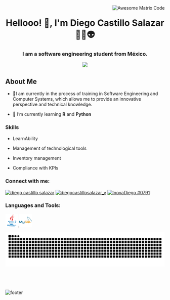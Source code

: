 <img src = 'https://github.com/MarikIshtar007/MarikIshtar007/blob/master/images/matrix.gif' alt = 'Awesome Matrix Code' align='right'/>
<h1 align="center">Hellooo! 👋, I'm Diego Castillo Salazar 🧑‍💻👽</h1>

<h3 align="center">I am a software engineering student from México.</h3>



<!Codigo para alinear gif o imagenes>
<p align="center">
  <img width="500" src="https://github.com/user-attachments/assets/1ba590f0-bf81-40e2-b7a4-78aeb98c6cad" 
</p>
  
## About Me


* 👾I am currently in the process of training in Software Engineering and Computer Systems, which allows me to provide an innovative perspective and technical knowledge.

* 🌱 I’m currently learning **R** and **Python**


<h3>Skills</h3> 

* LearnAbility 

* Management of technological tools

* Inventory management
 
* Compliance with KPIs

<h3 align="left">Connect with me:</h3>
<p align="left">
<a href="www.linkedin.com/in/diego-castillo-salazar-b919972aa" target="blank"><img align="center" src="https://raw.githubusercontent.com/rahuldkjain/github-profile-readme-generator/master/src/images/icons/Social/linked-in-alt.svg" alt="diego castillo salazar" height="30" width="40" /></a>
<a href="https://instagram.com/diegocastillosalazar_v" target="blank"><img align="center" src="https://raw.githubusercontent.com/rahuldkjain/github-profile-readme-generator/master/src/images/icons/Social/instagram.svg" alt="diegocastillosalazar_v" height="30" width="40" /></a>
<a href="https://discord.gg/InovaDiego #0791" target="blank"><img align="center" src="https://raw.githubusercontent.com/rahuldkjain/github-profile-readme-generator/master/src/images/icons/Social/discord.svg" alt="InovaDiego #0791" height="30" width="40" /></a>
</p>

<h3 align="left">Languages and Tools:</h3>
<p align="left"> <a href="https://www.java.com" target="_blank" rel="noreferrer"> <img src="https://raw.githubusercontent.com/devicons/devicon/master/icons/java/java-original.svg" alt="java" width="40" height="40"/> </a> <a href="https://www.mysql.com/" target="_blank" rel="noreferrer"> <img src="https://raw.githubusercontent.com/devicons/devicon/master/icons/mysql/mysql-original-wordmark.svg" alt="mysql" width="40" height="40"/> </a> </p>

</h4>  
  
![𝙶𝚒𝚝𝚑𝚞𝚋 𝙲𝚘𝚗𝚝𝚛𝚒𝚋𝚞𝚝𝚒𝚘𝚗 𝙶𝚛𝚊𝚙𝚑](https://github.com/JayantGoel001/JayantGoel001/blob/master/github-contribution-grid-snake.svg)

<br/>

</div>

#

![footer](https://github.com/JayantGoel001/JayantGoel001/blob/master/WEBP/footer.webp)

